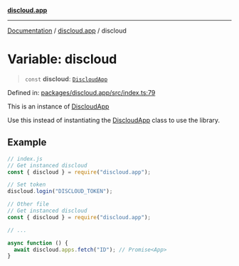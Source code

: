 [**discloud.app**](../README.md)

***

[Documentation](../../packages.md) / [discloud.app](../README.md) / discloud

# Variable: discloud

> `const` **discloud**: [`DiscloudApp`](../classes/DiscloudApp.md)

Defined in: [packages/discloud.app/src/index.ts:79](https://github.com/discloud/discloud.app/blob/bfcb626f6315ac03eb36b36e57f162cd101e1996/packages/discloud.app/src/index.ts#L79)

This is an instance of [DiscloudApp](../classes/DiscloudApp.md)

Use this instead of instantiating the [DiscloudApp](../classes/DiscloudApp.md) class to use the library.

## Example

```js
// index.js
// Get instanced discloud
const { discloud } = require("discloud.app");

// Set token
discloud.login("DISCLOUD_TOKEN");

// Other file
// Get instanced discloud
const { discloud } = require("discloud.app");

// ...

async function () {
  await discloud.apps.fetch("ID"); // Promise<App>
}
```
